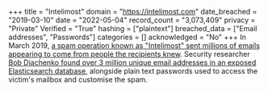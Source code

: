 +++
title = "Intelimost"
domain = "https://intelimost.com"
date_breached = "2019-03-10"
date = "2022-05-04"
record_count = "3,073,409"
privacy = "Private"
Verified = "True"
hashing = ["plaintext"]
breached_data = ["Email addresses", "Passwords"]
categories = []
acknowledged = "No"
+++
In March 2019, <a href="https://techcrunch.com/2019/04/02/inside-a-spam-operation/" target="_blank" rel="noopener">a spam operation known as &quot;Intelimost&quot; sent millions of emails appearing to come from people the recipients knew</a>. Security researcher <a href="https://securitydiscovery.com/massive-spam-operation-uncovered-in-a-database-leak/" target="_blank" rel="noopener">Bob Diachenko found over 3 million unique email addresses in an exposed Elasticsearch database</a>, alongside plain text passwords used to access the victim's mailbox and customise the spam.
